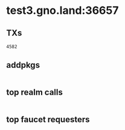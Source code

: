 # test3.gno.land:36657

## TXs
```
4582
```

## addpkgs
```
```

## top realm calls
```
```

## top faucet requesters
```
```

